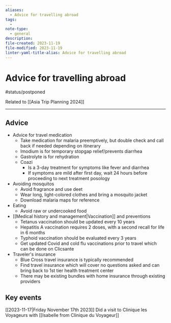 ```yaml
---
aliases:
  - Advice for travelling abroad
tags:
  - 
note-type:
  - general
description: 
file-created: 2023-11-19
file-modified: 2023-11-19
linter-yaml-title-alias: Advice for travelling abroad
---
```


# Advice for travelling abroad

#status/postponed

Related to [[Asia Trip Planning 2024]]

---

## Advice

- Advice for travel medication
	- Take medication for malaria preemptively, but double check and call back if needed depending on itinerary
	- Imodium is for temporary stopgap relief/prevents diarrhea
	- Gastrolyte is for rehydration
	- Coazi
		- Is a 3-day treatment for symptoms like fever and diarrhea
		- If symptoms are mild after first day, wait 24 hours before proceeding to next treatment posology
- Avoiding mosquitos
	- Avoid fragrance and use deet
	- Wear long, light-colored clothes and bring a mosquito jacket
	- Download malaria maps for reference
- Eating
	- Avoid raw or undercooked food
- [[Medical history and management|Vaccination]] and preventions
	- Tetanus vaccination should be updated every 10 years
	- Hepatitis A vaccination requires 2 doses, with a second recall for life in 6 months
	- Typhoid vaccination should be evaluated every 3 years
	- Get updated Covid and cold flu vaccinations prior to travel which can be done on Clicsante
- Traveler's insurance
	- Blue Cross travel insurance is typically recommended
	- Find travel insurance which will cover no questions asked and can bring back to 1st tier health treatment center
	- There may be existing bundles with home insurance through existing providers

## Key events

[[2023-11-17|Friday November 17th 2023]] Did a visit to Clinique les Voyageurs with [[Isabelle from Clinique du Voyageur]]

